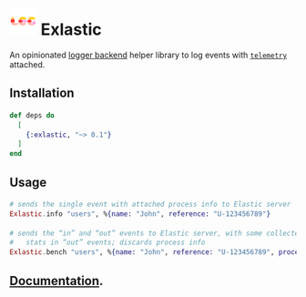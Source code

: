 # ![Exlastic](/stuff/logo-48x48.png?raw=true) Exlastic

An opinionated [logger backend](https://hexdocs.pm/logger/Logger.html#module-backends) helper library to log events with [`telemetry`](https://hexdocs.pm/telemetry) attached.

## Installation

```elixir
def deps do
  [
    {:exlastic, "~> 0.1"}
  ]
end
```

## Usage

```elixir
# sends the single event with attached process info to Elastic server
Exlastic.info "users", %{name: "John", reference: "U-123456789"}

# sends the “in” and “out” events to Elastic server, with some collected
#   stats in “out” events; discards process info
Exlastic.bench "users", %{name: "John", reference: "U-123456789", process_info: "N/A"}
```

## [Documentation](https://hexdocs.pm/exlastic).

